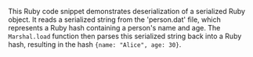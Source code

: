 This Ruby code snippet demonstrates deserialization of a serialized Ruby object. It reads a serialized string from the 'person.dat' file, which represents a Ruby hash containing a person's name and age. The `Marshal.load` function then parses this serialized string back into a Ruby hash, resulting in the hash `{name: "Alice", age: 30}`.
